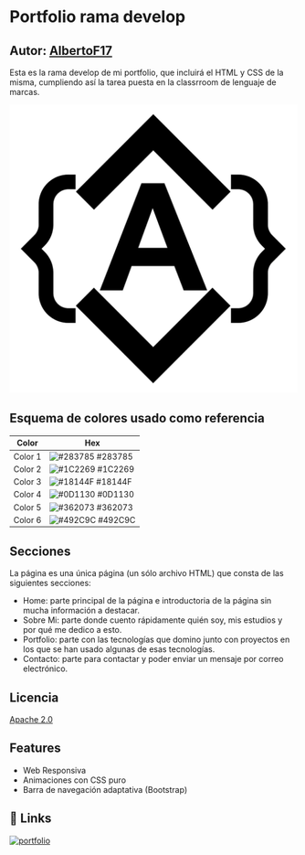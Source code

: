 # Portfolio rama develop
## Autor: [AlbertoF17](https://www.github.com/albertof17)
Esta es la rama develop de mi portfolio, que incluirá el HTML y CSS de la misma, cumpliendo así la tarea puesta en la classrroom de lenguaje de marcas.


![Icono](https://raw.githubusercontent.com/AlbertoF17/Portfolio/develop/AlbertoFernandezGomez_Portfolio/media/img/icono.png)

## Esquema de colores usado como referencia

| Color             | Hex                                                                |
| ----------------- | ------------------------------------------------------------------ |
| Color 1 | ![#283785](https://via.placeholder.com/10/283785?text=+) #283785 |
| Color 2 | ![#1C2269](https://via.placeholder.com/10/1C2269?text=+) #1C2269 |
| Color 3 | ![#18144F](https://via.placeholder.com/10/18144F?text=+) #18144F |
| Color 4 | ![#0D1130](https://via.placeholder.com/10/0D1130?text=+) #0D1130 |
| Color 5 | ![#362073](https://via.placeholder.com/10/362073?text=+) #362073 |
| Color 6 | ![#492C9C](https://via.placeholder.com/10/492C9C?text=+) #492C9C |


## Secciones
La página es una única página (un sólo archivo HTML) que consta de las siguientes secciones:
- Home: parte principal de la página e introductoria de la página sin mucha información a destacar.
- Sobre Mi: parte donde cuento rápidamente quién soy, mis estudios y por qué me dedico a esto.
- Portfolio: parte con las tecnologías que domino junto con proyectos en los que se han usado algunas de esas tecnologías.
- Contacto: parte para contactar y poder enviar un mensaje por correo electrónico.


## Licencia

[Apache 2.0](https://www.apache.org/licenses/LICENSE-2.0)


## Features

- Web Responsiva
- Animaciones con CSS puro
- Barra de navegación adaptativa (Bootstrap)


## 🔗 Links
[![portfolio](https://img.shields.io/badge/link_al_portfolio-000?style=for-the-badge&logo=github&logoColor=white)](https://albertof17.github.io/Portfolio/AlbertoFernandezGomez_Portfolio)